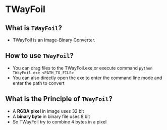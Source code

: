 # TWayFoil

## What is `TWayFoil`?
* TWayFoil is an Image-Binary Converter.

## How to use `TWayFoil`?
* You can drag files to the TWayFoil.exe,or execute command `python TWayFoil.exe <PATH_TO_FILE>`
* You can also directly open the exe to enter the command line mode and enter the path to convert

## What is the Principle of `TWayFoil`?
* A **RGBA pixel** in image uses 32 bit
* A **binary byte** in binary file uses 8 bit
* So TWayFoil try to combine 4 bytes in a pixel